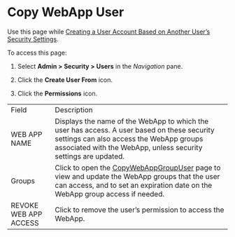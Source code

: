 # Copy WebApp User

<div class="use" data-xmlns="">

Use this page while [Creating a User Account Based on Another User’s
Security
Settings](../Use_Cases/Create_a_User_Account_Based_on_Another_Users_Security_Settings.htm).

</div>

To access this page:

1.  Select **Admin \> Security \> Users** in the *Navigation* pane.

2.  Click the **Create User From** icon.

3.  Click the **Permissions**
icon.

|                       |                                                                                                                                                                                                           |
| --------------------- | --------------------------------------------------------------------------------------------------------------------------------------------------------------------------------------------------------- |
| Field                 | Description                                                                                                                                                                                               |
| WEB APP NAME          | Displays the name of the WebApp to which the user has access. A user based on these security settings can also access the WebApp groups associated with the WebApp, unless security settings are updated. |
| Groups                | Click to open the [CopyWebAppGroupUser](Copy_WebAppGroupUser.htm) page to view and update the WebApp groups that the user can access, and to set an expiration date on the WebApp group access if needed. |
| REVOKE WEB APP ACCESS | Click to remove the user’s permission to access the WebApp.                                                                                                                                               |
